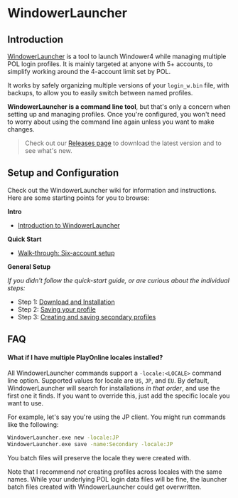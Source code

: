 # WindowerLauncher

## Introduction

[WindowerLauncher](https://github.com/Kaiconure/WindowerLauncher/) is a tool to launch Windower4 while managing multiple POL login profiles. It is mainly targeted at anyone with 5+ accounts, to simplify working around the 4-account limit set by POL.

It works by safely organizing multiple versions of your `login_w.bin` file, with backups, to allow you to easily switch between named profiles.

**WindowerLauncher is a command line tool**, but that's only a concern when setting up and managing profiles. Once you're configured, you won't need to worry about using the command line again unless you want to make changes.

> Check out our [Releases page](https://github.com/Kaiconure/WindowerLauncher/releases) to download the latest version and to see what's new.

## Setup and Configuration

Check out the WindowerLauncher wiki for information and instructions. Here are some starting points for you to browse:

**Intro**
- [Introduction to WindowerLauncher](https://github.com/Kaiconure/WindowerLauncher/wiki)

**Quick Start**
- [Walk-through: Six-account setup](https://github.com/Kaiconure/WindowerLauncher/wiki/Six-Account-Setup)
  
**General Setup**

*If you didn't follow the quick-start guide, or are curious about the individual steps:*
- Step 1: [Download and Installation](https://github.com/Kaiconure/WindowerLauncher/wiki/Installation-Guide)
- Step 2: [Saving your profile](https://github.com/Kaiconure/WindowerLauncher/wiki/Saving-your-profile)
- Step 3: [Creating and saving secondary profiles](https://github.com/Kaiconure/WindowerLauncher/wiki/Creating-new-profiles)


## FAQ

#### What if I have multiple PlayOnline locales installed?

All WindowerLauncher commands support a `-locale:<LOCALE>` command line option. Supported values for locale are `US`, `JP`, and `EU`. By default, WindowerLauncher will search for installations *in that order*, and use the first one it finds. If you want to override this, just add the specific locale you want to use.

For example, let's say you're using the JP client. You might run commands like the following:

```bash
WindowerLauncher.exe new -locale:JP
WindowerLauncher.exe save -name:Secondary -locale:JP
```

You batch files will preserve the locale they were created with.

Note that I recommend *not* creating profiles across locales with the same names. While your underlying POL login data files will be fine, the launcher batch files created with WindowerLauncher could get overwritten.

